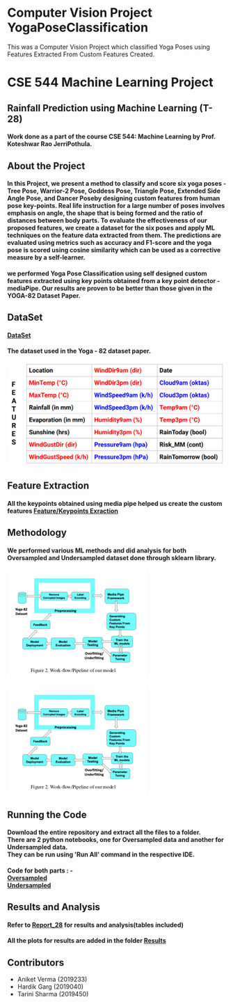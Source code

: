 # Computer Vision Project YogaPoseClassification
This was a Computer Vision Project which classified Yoga Poses using Features Extracted From Custom Features Created.


# CSE 544 Machine Learning Project

## Rainfall Prediction using Machine Learning (T-28)

#### Work done as a part of the course CSE 544: Machine Learning by Prof. Koteshwar Rao JerriPothula.

## About the Project

#### In this Project, we present a method to classify and score six yoga poses - Tree Pose, Warrior-2 Pose, Goddess Pose, Triangle Pose, Extended Side Angle Pose, and Dancer Poseby designing custom features from human pose key-points. Real life instruction for a large number of poses involves emphasis on angle, the shape that is being formed and the ratio of distances between body parts. To evaluate the effectiveness of our proposed features, we create a dataset for the six poses and apply ML techniques on the feature data extracted from them. The predictions are evaluated using metrics such as accuracy and F1-score and the yoga pose is scored using cosine similarity which can be used as a corrective measure by a self-learner.

#### we performed Yoga Pose Classification using self designed custom features extracted using key points obtained from a key point detector - mediaPipe. Our results are proven to be better than those given in the YOGA-82 Dataset Paper.

## DataSet
#### [DataSet](https://drive.google.com/drive/folders/132OOTGoOD52bpGTQUeCLXDeO__KI0_gP?usp=sharing)

#### The dataset used in the Yoga - 82 dataset paper.

![DataSet Description](https://github.com/RahulSethi070801/ML_Project/blob/main/DataSet/Description.PNG?raw=true "DataSet Description")

## Feature Extraction
#### All the keypoints obtained using media pipe helped us create the custom features [Feature/Keypoints Exraction](https://github.com/RahulSethi070801/ML_Project/tree/main/EDA%2BPreprocessing)


## Methodology 
#### We performed various ML methods and did analysis for both Oversampled and Undersampled dataset done through sklearn library.

![Pipeline](https://github.com/aniket19233-maker/ComputerVision_Project_YogaPoseClassification/blob/main/Methodology-Pipeline/Work-Flow-Pipeline%20of%20our%20model.png  "Pipeline")

![Pose-Correction Pipeline](https://github.com/aniket19233-maker/ComputerVision_Project_YogaPoseClassification/blob/main/Methodology-Pipeline/Work-Flow-Pipeline%20of%20our%20model.png)

## Running the Code

#### Download the entire repository and extract all the files to a folder.<br> There are 2 python notebooks, one for Oversampled data and another for Undersampled data.<br> They can be run using 'Run All' command in the respective IDE.

#### Code for both parts : - <br> [Oversampled](https://github.com/RahulSethi070801/ML_Project/blob/main/ml_project_oversampled.ipynb) <br> [Undersampled](https://github.com/RahulSethi070801/ML_Project/blob/main/ml_project_undersampled.ipynb)

## Results and Analysis
#### Refer to [Report_28](https://github.com/RahulSethi070801/ML_Project/blob/main/Report_T28.pdf) for results and analysis(tables included)
#### All the plots for results are added in the folder [Results](https://github.com/RahulSethi070801/ML_Project/tree/main/Results)


## Contributors
- Aniket Verma (2019233)
- Hardik Garg (2019040)
- Tarini Sharma (2019450)
